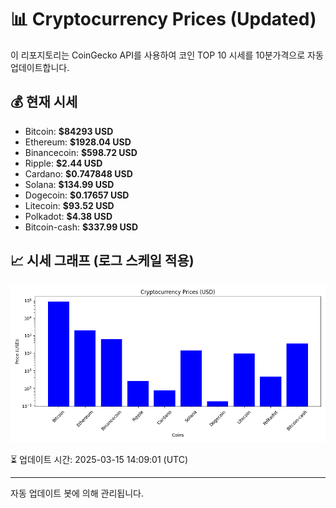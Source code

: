 
# 📊 Cryptocurrency Prices (Updated)

이 리포지토리는 CoinGecko API를 사용하여 코인 TOP 10 시세를 10분가격으로 자동 업데이트합니다.

## 💰 현재 시세
- Bitcoin: **$84293 USD**
- Ethereum: **$1928.04 USD**
- Binancecoin: **$598.72 USD**
- Ripple: **$2.44 USD**
- Cardano: **$0.747848 USD**
- Solana: **$134.99 USD**
- Dogecoin: **$0.17657 USD**
- Litecoin: **$93.52 USD**
- Polkadot: **$4.38 USD**
- Bitcoin-cash: **$337.99 USD**

## 📈 시세 그래프 (로그 스케일 적용)
![Crypto Prices](crypto_prices.png)

⏳ 업데이트 시간: 2025-03-15 14:09:01 (UTC)

---
자동 업데이트 봇에 의해 관리됩니다.
